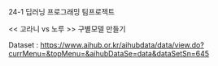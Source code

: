 24-1 딥러닝 프로그래밍 팀프로젝트

<< 고라니 vs 노루 >> 구별모델 만들기

Dataset : https://www.aihub.or.kr/aihubdata/data/view.do?currMenu=&topMenu=&aihubDataSe=data&dataSetSn=645
